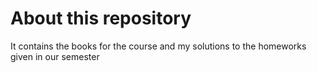 # About this repository
It contains the books for the course and my solutions to the homeworks given in our semester
